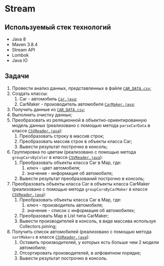 # Stream

## Используемый стек технологий

- Java 8
- Maven 3.8.4
- Stream API
- Lombok
- Java IO

## Задачи

1. Провести анализ данных, представленных в файле [`CAR_DATA.csv`][1];
2. Создать классы:
   1. Car - автомобиль [`Car.java`][3];
   2. CarMaker - производитель автомобиля [`CarMaker.java`][4];
3. Получить данные из [`CAR_DATA.csv`][1];
4. Выполнить очистку данных;
5. Преобразовать из реляционной в объектно-ориентированную модель данных (реализовано с помощью метода `parseCarData` в классе [`CSVReader.java`][2]):
   1. Преобразовать строку в массив строк;
   2. Преобразовать массив строк в объекты класса Car;
   3. Вывести результат построчно в консоль;
6. Группировка по цветам (реализовано с помощью метода `groupCarsByColor` в классе [`CSVReader.java`][2]):
   1. Преобразовать объекты класса Car в Map, где:
      1. ключ - цвет автомобиля;
      2. значение - информация об автомобиле;
   2. Вывести результат преобразований построчно в консоль;
7. Преобразовать объекты класса Car в объекты класса CarMaker (реализовано с помощью метода `groupCarsByCarMaker` в классе [`CSVReader.java`][2]):
   1. Преобразовать объекты класса Car в Map, где:
       1. ключ - производитель автомобиля;
       2. значение - список с информация об автомобилях;
   2. Преобразовать Map в List типа CarMaker;
   3. Вывести производителей в консоль, в виде массива используя Collectors.joining;
8. Получить список автомобилей (реализовано с помощью метода `sortMakers` в классе [`CSVReader.java`][2]):
   1. Оставить производителей, у которых есть больше чем 2 модели автомобиля;
   2. Отсортировать производителей, в алфовитном порядке;
   3. Вывести результат построчно в консоль.


[1]: ./src/main/resources/CAR_DATA.csv
[2]: ./src/main/java/utils/CSVReader.java
[3]: ./src/main/java/models/Car.java
[4]: ./src/main/java/models/CarMaker.java
